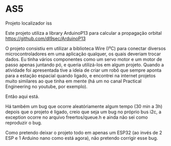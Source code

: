 # AS5
Projeto localizador iss

Este projeto utiliza a library ArduinoP13 para calcular a propagação orbital https://github.com/dl9sec/ArduinoP13

O projeto consistiu em utilizar a biblioteca Wire (I²C) para conectar diversos microcontroladores em uma aplicação qualquer, os quais deveriam trocar dados.
Eu tinha vários componentes como um servo motor e um motor de passo apenas juntando pó, e queria utilizá-los em algum projeto.
Quando a atividade foi apresentada tive a ideia de criar um robô que sempre aponta para a estação espacial quando ligado, e encontrei na internet projetos muito similares ao que tinha em mente (há um no canal Practical Engineering no youtube, por exemplo).

Então aqui está.

Há também um bug que ocorre aleatóriamente algum tempo (30 min a 3h) depois que o projeto é ligado, creio que seja um bug no próprio bus i2c, a exception ocorre no arquivo freertos/queue.h e ainda não sei como reproduzir o bug.

Como pretendo deixar o projeto todo em apenas um ESP32 (ao invés de 2 ESP e 1 Arduino nano como está agora), não pretendo corrigir esse bug.
